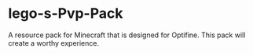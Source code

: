 # lego-s-Pvp-Pack
A resource pack for Minecraft that is designed for Optifine.  This pack will create a worthy experience.
